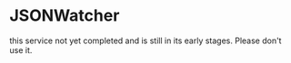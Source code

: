 # JSONWatcher

this service not yet completed and is still in its early stages. Please don't use it.